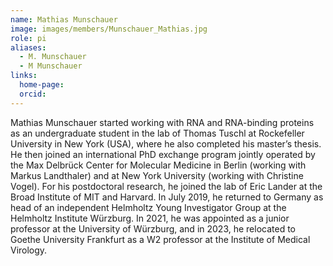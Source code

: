 ```yaml
---
name: Mathias Munschauer
image: images/members/Munschauer_Mathias.jpg
role: pi
aliases:
  - M. Munschauer
  - M Munschauer
links:
  home-page: 
  orcid: 
---
```


Mathias Munschauer started working with RNA and RNA-binding proteins as an undergraduate student in the lab of Thomas Tuschl at Rockefeller University in New York (USA), where he also completed his master’s thesis. He then joined an international PhD exchange program jointly operated by the Max Delbrück Center for Molecular Medicine in Berlin (working with Markus Landthaler) and at New York University (working with Christine Vogel). For his postdoctoral research, he joined the lab of Eric Lander at the Broad Institute of MIT and Harvard. In July 2019, he returned to Germany as head of an independent Helmholtz Young Investigator Group at the Helmholtz Institute Würzburg. In 2021, he was appointed as a junior professor at the University of Würzburg, and in 2023, he relocated to Goethe University Frankfurt as a W2 professor at the Institute of Medical Virology.
